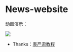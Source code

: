 # News-website

动画演示：

![](https://github.com/magicmai/demos/blob/master/News-Website/%E6%BC%94%E7%A4%BA%E5%8A%A8%E5%9B%BE/news.gif?raw=true)

* Thanks：[表严肃教程](http://www.bilibili.com/video/av10373326/)
